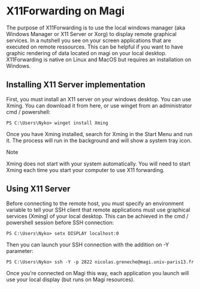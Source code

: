 # X11Forwarding on Magi

The purpose of X11Forwarding is to use the local windows manager (aka Windows Manager or X11 Server or Xorg) to display remote graphical services. In a nutshell you see on your screen applications that are executed on remote ressources. This can be helpful if you want to have graphic rendering of data located on magi on your local desktop. X11Forwarding is native on Linux and MacOS but requires an installation on Windows.

## Installing X11 Server implementation

First, you must install an X11 server on your windows desktop. You can use Xming. You can download it from here, or use winget from an administrator cmd / powershell:

```console
PS C:\Users\Nyko> winget install Xming
```

Once you have Xming installed, search for Xming in the Start Menu and run it. The process will run in the background and will show a system tray icon.

> [!NOTE]
> Xming does not start with your system automatically. You will need to start Xming each time you start your computer to use X11 forwarding.

## Using X11 Server

Before connecting to the remote host, you must specify an environment variable to tell your SSH client that remote applications must use graphical services (Xming) of your local desktop. This can be achieved in the cmd / powershell session before SSH connection:

```console
PS C:\Users\Nyko> setx DISPLAY localhost:0
```

Then you can launch your SSH connection with the addition on -Y parameter:

```console
PS C:\Users\Nyko> ssh -Y -p 2822 nicolas.greneche@magi.univ-paris13.fr
```

Once you’re connected on Magi this way, each application you launch will use your local display (but runs on Magi resources).
